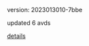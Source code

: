 version: 2023013010-7bbe

updated 6 avds

[details](https://github.com/0x74f917491bfa7ebfa379/ali_avd_db/blob/master/change_log/2023/01/30/10/7bbe.txt)